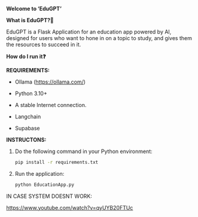 **Welcome to ‘EduGPT’**

**What is EduGPT?🔗**

EduGPT is a Flask Application for an education app powered by AI, designed for users who want to hone in on a topic to study, and gives them the resources to succeed in it. 

**How do I run it❓**

**REQUIREMENTS:**

- Ollama (https://ollama.com/)

- Python 3.10+

- A stable Internet connection.

- Langchain

- Supabase

**INSTRUCTONS:**

1. Do the following command in your Python environment:

   ```bash
   pip install -r requirements.txt
   ```

2. Run the application:

   ```bash
   python EducationApp.py
   ```



IN CASE SYSTEM DOESNT WORK:

https://www.youtube.com/watch?v=qyUYB20FTUc
